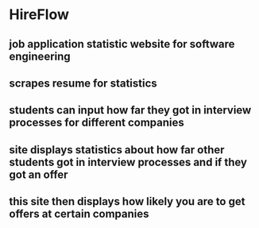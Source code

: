 # HireFlow

## job application statistic website for software engineering

## scrapes resume for statistics
## students can input how far they got in interview processes for different companies
## site displays statistics about how far other students got in interview processes and if they got an offer
## this site then displays how likely you are to get offers at certain companies
